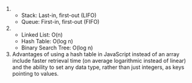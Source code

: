 1.  
    * Stack: Last-in, first-out (LIFO)
    * Queue: First-in, first-out (FIFO)
2.  
    * Linked List: O(n)
    * Hash Table: O(log n)
    * Binary Search Tree: O(log n)
3.  Advantages of using a hash table in JavaScript instead of an array include faster retrieval time (on average logarithmic instead of linear) and the ability to set any data type, rather than just integers, as keys pointing to values.